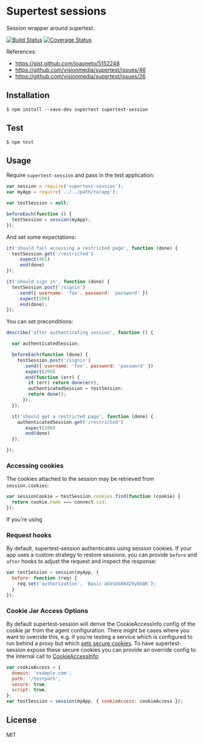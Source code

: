 # Supertest sessions

Session wrapper around supertest.

[![Build
Status](https://travis-ci.org/rjz/supertest-session.svg?branch=master)](https://travis-ci.org/rjz/supertest-session)
[![Coverage
Status](https://coveralls.io/repos/rjz/supertest-session/badge.png)](https://coveralls.io/r/rjz/supertest-session)

References:

  * https://gist.github.com/joaoneto/5152248
  * https://github.com/visionmedia/supertest/issues/46
  * https://github.com/visionmedia/supertest/issues/26

## Installation

    $ npm install --save-dev supertest supertest-session

## Test

    $ npm test

## Usage

Require `supertest-session` and pass in the test application:

```js
var session = require('supertest-session');
var myApp = require('../../path/to/app');

var testSession = null;

beforeEach(function () {
  testSession = session(myApp);
});
```

And set some expectations:

```js
it('should fail accessing a restricted page', function (done) {
  testSession.get('/restricted')
    .expect(401)
    .end(done)
});

it('should sign in', function (done) {
  testSession.post('/signin')
    .send({ username: 'foo', password: 'password' })
    .expect(200)
    .end(done);
});
```

You can set preconditions:

```js
describe('after authenticating session', function () {

  var authenticatedSession;

  beforeEach(function (done) {
    testSession.post('/signin')
      .send({ username: 'foo', password: 'password' })
      .expect(200)
      .end(function (err) {
        if (err) return done(err);
        authenticatedSession = testSession;
        return done();
      });
  });

  it('should get a restricted page', function (done) {
    authenticatedSession.get('/restricted')
      .expect(200)
      .end(done)
  });

});

```

### Accessing cookies

The cookies attached to the session may be retrieved from `session.cookies`:

```js
var sessionCookie = testSession.cookies.find(function (cookie) {
  return cookie.name === connect.sid;
});
```

If you're using

### Request hooks

By default, supertest-session authenticates using session cookies. If your app
uses a custom strategy to restore sessions, you can provide `before` and `after`
hooks to adjust the request and inspect the response:

```js
var testSession = session(myApp, {
  before: function (req) {
    req.set('authorization', 'Basic aGVsbG86d29ybGQK');
  }
});
```

### Cookie Jar Access Options

By default supertest-session will derive the CookieAccessInfo config of the cookie jar from the
agent configuration. There might be cases where you want to override this, e.g. if you're testing
a service which is configured to run behind a proxy but which [sets secure
cookies](https://expressjs.com/en/api.html#req.secure). To have supertest-session expose these
secure cookies you can provide an override config to the internal call to
[CookieAccessInfo](https://github.com/bmeck/node-cookiejar#cookieaccessinfodomainpathsecurescript):

```js
var cookieAccess = {
  domain: 'example.com',
  path: '/testpath',
  secure: true,
  script: true,
};
var testSession = session(myApp, { cookieAccess: cookieAccess });
```


## License

MIT

